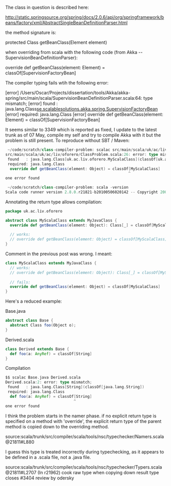 The class in question is described here:

http://static.springsource.org/spring/docs/2.0.6/api/org/springframework/beans/factory/xml/AbstractSingleBeanDefinitionParser.html

the method signature is:

protected Class getBeanClass(Element element) 

when overriding from scala with the following code (from Akka -- SupervisionBeanDefinitionParser): 

override def getBeanClass(element: Element) = classOf[SupervisionFactoryBean]

The compiler typing fails wtih the following error:


[error] /Users/Oscar/Projects/dissertation/tools/Akka/akka-spring/src/main/scala/SupervisionBeanDefinitionParser.scala:64: type mismatch;
[error]  found   : java.lang.Class[se.scalablesolutions.akka.spring.SupervisionFactoryBean](classOf[se.scalablesolutions.akka.spring.SupervisionFactoryBean])
[error]  required: java.lang.Class
[error]   override def getBeanClass(element: Element) = classOf[SupervisionFactoryBean]

It seems similar to 3349 which is reported as fixed, I update to the latest trunk as of 07 May, compile my self and try to compile Akka with it but the problem is still present.
To reproduce without SBT / Maven:
```scala
 ~/code/scratch/class-compiler-problem: scalac src/main/scala/uk/ac/liv/oforero/MyJavaClass.java src/main/scala/uk/ac/liv/oforero/ClassProblem.scala 
src/main/scala/uk/ac/liv/oforero/ClassProblem.scala:26: error: type mismatch;
 found   : java.lang.Class[uk.ac.liv.oforero.MyScalaClass](classOf[uk.ac.liv.oforero.MyScalaClass])
 required: java.lang.Class
  override def getBeanClass(element: Object) = classOf[MyScalaClass]
                                                      ^
one error found

 ~/code/scratch/class-compiler-problem: scala -version
Scala code runner version 2.8.0.r21821-b20100506020142 -- Copyright 2002-2010, LAMP/EPFL
```
Annotating the return type allows compilation:

```scala
package uk.ac.liv.oforero

abstract class MyScalaClass extends MyJavaClass {
  override def getBeanClass(element: Object): Class[_] = classOf[MyScalaClass]
  
  // works:
  // override def getBeanClass(element: Object) = classOf[MyScalaClass]
}
```
Comment in the previous post was wrong. I meant:

```scala
class MyScalaClass extends MyJavaClass {
  // works:
  // override def getBeanClass(element: Object): Class[_] = classOf[MyScalaClass]
  
  // fails:
  override def getBeanClass(element: Object) = classOf[MyScalaClass]
}
```
Here's a reduced example:

Base.java 
```scala
abstract class Base {
  abstract Class foo(Object o);
}
```

Derived.scala 
```scala
class Derived extends Base {
  def foo(a: AnyRef) = classOf[String]
}
```

Compilation
```scala
$$ scalac Base.java Derived.scala 
Derived.scala:2: error: type mismatch;
 found   : java.lang.Class[String](classOf[java.lang.String])
 required: java.lang.Class
  def foo(a: AnyRef) = classOf[String]
                              ^
one error found
```
I think the problem starts in the namer phase. if no explicit return type is specified on a method with 'override', the explicit return type of the parent method is copied down to the overriding method.

source:scala/trunk/src/compiler/scala/tools/nsc/typechecker/Namers.scala@21811#L880

I guess this type is treated incorrectly during typechecking, as it appears to be defined in a .scala file, not a .java file.

source:scala/trunk/src/compiler/scala/tools/nsc/typechecker/Typers.scala@21811#L2707
(In r21962) cook raw type when copying down result type
closes #3404
review by odersky
